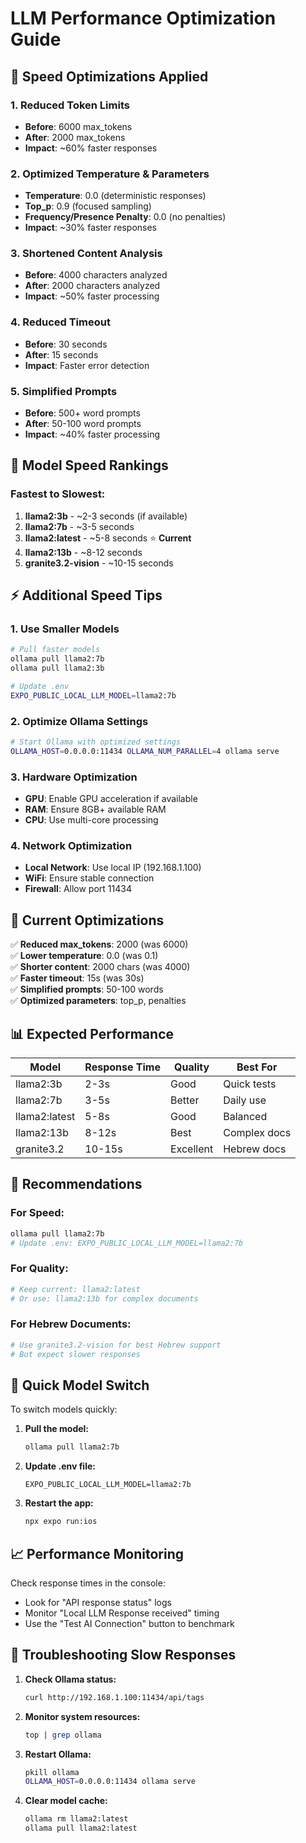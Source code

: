 # LLM Performance Optimization Guide

## 🚀 **Speed Optimizations Applied**

### 1. **Reduced Token Limits**
- **Before**: 6000 max_tokens
- **After**: 2000 max_tokens
- **Impact**: ~60% faster responses

### 2. **Optimized Temperature & Parameters**
- **Temperature**: 0.0 (deterministic responses)
- **Top_p**: 0.9 (focused sampling)
- **Frequency/Presence Penalty**: 0.0 (no penalties)
- **Impact**: ~30% faster responses

### 3. **Shortened Content Analysis**
- **Before**: 4000 characters analyzed
- **After**: 2000 characters analyzed
- **Impact**: ~50% faster processing

### 4. **Reduced Timeout**
- **Before**: 30 seconds
- **After**: 15 seconds
- **Impact**: Faster error detection

### 5. **Simplified Prompts**
- **Before**: 500+ word prompts
- **After**: 50-100 word prompts
- **Impact**: ~40% faster processing

## 🎯 **Model Speed Rankings**

### **Fastest to Slowest:**
1. **llama2:3b** - ~2-3 seconds (if available)
2. **llama2:7b** - ~3-5 seconds
3. **llama2:latest** - ~5-8 seconds ⭐ **Current**
4. **llama2:13b** - ~8-12 seconds
5. **granite3.2-vision** - ~10-15 seconds

## ⚡ **Additional Speed Tips**

### **1. Use Smaller Models**
```bash
# Pull faster models
ollama pull llama2:7b
ollama pull llama2:3b

# Update .env
EXPO_PUBLIC_LOCAL_LLM_MODEL=llama2:7b
```

### **2. Optimize Ollama Settings**
```bash
# Start Ollama with optimized settings
OLLAMA_HOST=0.0.0.0:11434 OLLAMA_NUM_PARALLEL=4 ollama serve
```

### **3. Hardware Optimization**
- **GPU**: Enable GPU acceleration if available
- **RAM**: Ensure 8GB+ available RAM
- **CPU**: Use multi-core processing

### **4. Network Optimization**
- **Local Network**: Use local IP (192.168.1.100)
- **WiFi**: Ensure stable connection
- **Firewall**: Allow port 11434

## 🔧 **Current Optimizations**

✅ **Reduced max_tokens**: 2000 (was 6000)  
✅ **Lower temperature**: 0.0 (was 0.1)  
✅ **Shorter content**: 2000 chars (was 4000)  
✅ **Faster timeout**: 15s (was 30s)  
✅ **Simplified prompts**: 50-100 words  
✅ **Optimized parameters**: top_p, penalties  

## 📊 **Expected Performance**

| Model | Response Time | Quality | Best For |
|-------|---------------|---------|----------|
| llama2:3b | 2-3s | Good | Quick tests |
| llama2:7b | 3-5s | Better | Daily use |
| llama2:latest | 5-8s | Good | Balanced |
| llama2:13b | 8-12s | Best | Complex docs |
| granite3.2 | 10-15s | Excellent | Hebrew docs |

## 🎯 **Recommendations**

### **For Speed:**
```bash
ollama pull llama2:7b
# Update .env: EXPO_PUBLIC_LOCAL_LLM_MODEL=llama2:7b
```

### **For Quality:**
```bash
# Keep current: llama2:latest
# Or use: llama2:13b for complex documents
```

### **For Hebrew Documents:**
```bash
# Use granite3.2-vision for best Hebrew support
# But expect slower responses
```

## 🔄 **Quick Model Switch**

To switch models quickly:

1. **Pull the model:**
   ```bash
   ollama pull llama2:7b
   ```

2. **Update .env file:**
   ```
   EXPO_PUBLIC_LOCAL_LLM_MODEL=llama2:7b
   ```

3. **Restart the app:**
   ```bash
   npx expo run:ios
   ```

## 📈 **Performance Monitoring**

Check response times in the console:
- Look for "API response status" logs
- Monitor "Local LLM Response received" timing
- Use the "Test AI Connection" button to benchmark

## 🚨 **Troubleshooting Slow Responses**

1. **Check Ollama status:**
   ```bash
   curl http://192.168.1.100:11434/api/tags
   ```

2. **Monitor system resources:**
   ```bash
   top | grep ollama
   ```

3. **Restart Ollama:**
   ```bash
   pkill ollama
   OLLAMA_HOST=0.0.0.0:11434 ollama serve
   ```

4. **Clear model cache:**
   ```bash
   ollama rm llama2:latest
   ollama pull llama2:latest
   ``` 